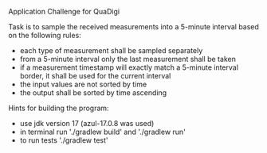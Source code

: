 Application Challenge for QuaDigi

Task is to sample the received measurements into a 5-minute interval based on the
following rules:
- each type of measurement shall be sampled separately
- from a 5-minute interval only the last measurement shall be taken
- if a measurement timestamp will exactly match a 5-minute interval border, it shall be used
for the current interval
- the input values are not sorted by time
- the output shall be sorted by time ascending

Hints for building the program:
- use jdk version 17 (azul-17.0.8 was used)
- in terminal run './gradlew build' and './gradlew run'
- to run tests './gradlew test'


